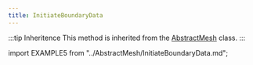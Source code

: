 ```yaml
---
title: InitiateBoundaryData
---
```


:::tip Inheritence
This method is inherited from the [AbstractMesh](../AbstractMesh/AbstractMesh_.md) class.
:::

import EXAMPLE5 from "../AbstractMesh/InitiateBoundaryData.md";

<EXAMPLE5 />
